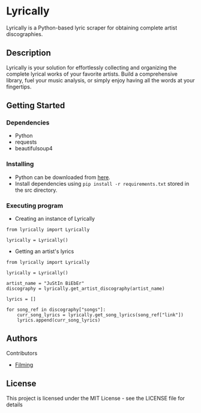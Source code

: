 # Lyrically

Lyrically is a Python-based lyric scraper for obtaining complete artist discographies.

## Description

Lyrically is your solution for effortlessly collecting and organizing the complete lyrical works of your favorite artists.  Build a comprehensive library, fuel your music analysis, or simply enjoy having all the words at your fingertips.

## Getting Started

### Dependencies

* Python
* requests
* beautifulsoup4

### Installing

* Python can be downloaded from [here](https://www.python.org/).
* Install dependencies using `pip install -r requirements.txt` stored in the src directory.

### Executing program

* Creating an instance of Lyrically
```
from lyrically import Lyrically

lyrically = Lyrically()

```

* Getting an artist's lyrics
```
from lyrically import Lyrically

lyrically = Lyrically()

artist_name = "JuStIn BiEbEr"
discography = lyrically.get_artist_discography(artist_name)

lyrics = []

for song_ref in discography["songs"]:
    curr_song_lyrics = lyrically.get_song_lyrics(song_ref["link"])
    lyrics.append(curr_song_lyrics)
```

## Authors

Contributors

* [Filming](https://github.com/filming)

## License

This project is licensed under the MIT License - see the LICENSE file for details
